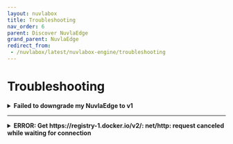 ```yaml
---
layout: nuvlabox
title: Troubleshooting
nav_order: 6
parent: Discover NuvlaEdge
grand_parent: NuvlaEdge
redirect_from:
 - /nuvlabox/latest/nuvlabox-engine/troubleshooting
---
```


# Troubleshooting


<details><summary><b>Failed to downgrade my NuvlaEdge to v1</b></summary>

<div markdown="1">
Automated migrations across major versions (e.g. v1 to v2) are not currently supported. So even if it looks like your NuvlaEdge downgrade finished successfully, you'll soon realize, from Nuvla, that your NuvlaEdge is not healthy. If you must downgrade from a NuvlaEdge Engine v2 to v1, please contact us.
</div>

</details>

---


<details><summary><b>ERROR: Get https://registry-1.docker.io/v2/: net/http: request canceled while waiting for connection</b></summary>

<div markdown="1">
If you are getting this error while installing the NuvlaEdge:

```bash
ERROR: Get https://registry-1.docker.io/v2/: net/http: request canceled while waiting for connection (Client.Timeout exceeded while awaiting headers)
```

then you might be experiencing some networking issues with your setup. Try restarting your Docker Daemon (e.g. `systemctl restart docker` on Ubuntu), or ultimately, restart your device. If none of these solutions work, have a look at this [thread](https://forums.docker.com/t/docker-pull-results-in-request-canceled-while-waiting-for-connection-client-timeout-exceeded-while-awaiting-headers/73064/27)
</div>

</details>
